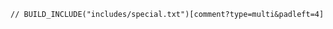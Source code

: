 <div class="nowrapcode">

```text
// BUILD_INCLUDE("includes/special.txt")[comment?type=multi&padleft=4]
```

</div>